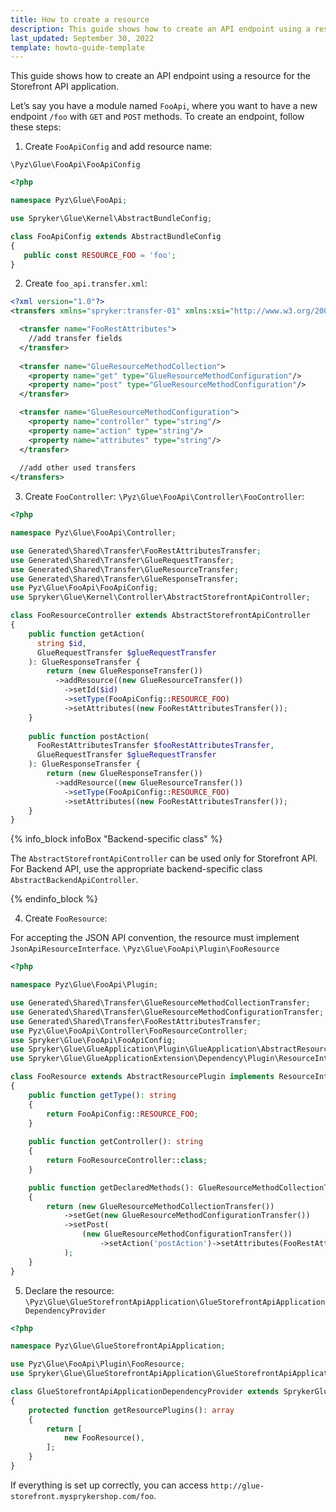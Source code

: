 ```yaml
---
title: How to create a resource
description: This guide shows how to create an API endpoint using a resource for the Storefront API application.
last_updated: September 30, 2022
template: howto-guide-template
---
```


This guide shows how to create an API endpoint using a resource for the Storefront API application.

Let’s say you have a module named `FooApi`, where you want to have a new endpoint `/foo` with `GET` and `POST` methods. To create an endpoint, follow these steps:

1. Create `FooApiConfig` and add resource name:
    
 `\Pyz\Glue\FooApi\FooApiConfig` 

 ```php
<?php

namespace Pyz\Glue\FooApi;

use Spryker\Glue\Kernel\AbstractBundleConfig;

class FooApiConfig extends AbstractBundleConfig
{
    public const RESOURCE_FOO = 'foo';
}
``` 

2. Create `foo_api.transfer.xml`:

```xml
<?xml version="1.0"?>
<transfers xmlns="spryker:transfer-01" xmlns:xsi="http://www.w3.org/2001/XMLSchema-instance" xsi:schemaLocation="spryker:transfer-01 http://static.spryker.com/transfer-01.xsd">

  <transfer name="FooRestAttributes">
    //add transfer fields
  </transfer>
  
  <transfer name="GlueResourceMethodCollection">
    <property name="get" type="GlueResourceMethodConfiguration"/>
    <property name="post" type="GlueResourceMethodConfiguration"/>
  </transfer>

  <transfer name="GlueResourceMethodConfiguration">
    <property name="controller" type="string"/>
    <property name="action" type="string"/>
    <property name="attributes" type="string"/>
  </transfer>
  
  //add other used transfers
</transfers>
```

3. Create `FooController`: `\Pyz\Glue\FooApi\Controller\FooController`:

```php
<?php

namespace Pyz\Glue\FooApi\Controller;

use Generated\Shared\Transfer\FooRestAttributesTransfer;
use Generated\Shared\Transfer\GlueRequestTransfer;
use Generated\Shared\Transfer\GlueResourceTransfer;
use Generated\Shared\Transfer\GlueResponseTransfer;
use Pyz\Glue\FooApi\FooApiConfig;
use Spryker\Glue\Kernel\Controller\AbstractStorefrontApiController;

class FooResourceController extends AbstractStorefrontApiController
{
    public function getAction(
      string $id, 
      GlueRequestTransfer $glueRequestTransfer
    ): GlueResponseTransfer {
        return (new GlueResponseTransfer())
          ->addResource((new GlueResourceTransfer())
            ->setId($id)
            ->setType(FooApiConfig::RESOURCE_FOO)
            ->setAttributes((new FooRestAttributesTransfer());
    }
    
    public function postAction(
      FooRestAttributesTransfer $fooRestAttributesTransfer,
      GlueRequestTransfer $glueRequestTransfer
    ): GlueResponseTransfer {
        return (new GlueResponseTransfer())
          ->addResource((new GlueResourceTransfer())
            ->setType(FooApiConfig::RESOURCE_FOO)
            ->setAttributes((new FooRestAttributesTransfer());
    }
}
```

{% info_block infoBox "Backend-specific class" %}

The `AbstractStorefrontApiController` can be used only for Storefront API. For Backend API, use the appropriate backend-specific class `AbstractBackendApiController`.

{% endinfo_block %}



4. Create `FooResource`:

For accepting the JSON API convention, the resource must implement `JsonApiResourceInterface`.
`\Pyz\Glue\FooApi\Plugin\FooResource`

```PHP
<?php

namespace Pyz\Glue\FooApi\Plugin;

use Generated\Shared\Transfer\GlueResourceMethodCollectionTransfer;
use Generated\Shared\Transfer\GlueResourceMethodConfigurationTransfer;
use Generated\Shared\Transfer\FooRestAttributesTransfer;
use Pyz\Glue\FooApi\Controller\FooResourceController;
use Spryker\Glue\FooApi\FooApiConfig;
use Spryker\Glue\GlueApplication\Plugin\GlueApplication\AbstractResourcePlugin;
use Spryker\Glue\GlueApplicationExtension\Dependency\Plugin\ResourceInterface;

class FooResource extends AbstractResourcePlugin implements ResourceInterface
{
    public function getType(): string
    {
        return FooApiConfig::RESOURCE_FOO;
    }
    
    public function getController(): string
    {
        return FooResourceController::class;
    }

    public function getDeclaredMethods(): GlueResourceMethodCollectionTransfer
    {
        return (new GlueResourceMethodCollectionTransfer())
            ->setGet(new GlueResourceMethodConfigurationTransfer())
            ->setPost(
                (new GlueResourceMethodConfigurationTransfer())
                    ->setAction('postAction')->setAttributes(FooRestAttributesTransfer::class),
            );
    }
}

```
5. Declare the resource: `\Pyz\Glue\GlueStorefrontApiApplication\GlueStorefrontApiApplicationDependencyProvider`

```php
<?php

namespace Pyz\Glue\GlueStorefrontApiApplication;

use Pyz\Glue\FooApi\Plugin\FooResource;
use Spryker\Glue\GlueStorefrontApiApplication\GlueStorefrontApiApplicationDependencyProvider as SprykerGlueStorefrontApiApplicationDependencyProvider;

class GlueStorefrontApiApplicationDependencyProvider extends SprykerGlueStorefrontApiApplicationDependencyProvider
{
    protected function getResourcePlugins(): array
    {
        return [
            new FooResource(),
        ];
    }
}
```

If everything is set up correctly, you can access `http://glue-storefront.mysprykershop.com/foo`.

